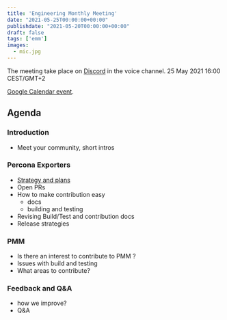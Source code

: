 ```yaml
---
title: 'Engineering Monthly Meeting'
date: "2021-05-25T00:00:00+00:00"
publishdate: "2021-05-20T00:00:00+00:00"
draft: false
tags: ['emm']
images:
  - mic.jpg
---
```


The meeting take place on [Discord](http://per.co.na/discord) in the voice channel.
25 May 2021 16:00 CEST/GMT+2

[Google Calendar event](https://calendar.google.com/calendar/u/0/r/eventedit/copy/NXVpMGxhYW9vZzB1NjZpYmxxbjM1dGRoYmlfMjAyMTA1MjVUMTQwMDAwWiBjX3NsaG5uaTIxdm9wNnI2MWt0OGFpMjZsNjRnQGc/ZGVuaXMua29uZHJhdGVua29AZ21haWwuY29t?scp=ALL&sf=true).

## Agenda
### Introduction
* Meet your community, short intros

### Percona Exporters
* [Strategy and plans](https://github.com/orgs/percona/projects/2)
* Open PRs
* How to make contribution easy
  - docs
  - building and testing
* Revising Build/Test and contribution docs
* Release strategies

### PMM
* Is there an interest to contribute to PMM ?
* Issues with build and testing
* What areas to contribute?

### Feedback and Q&A
* how we improve?
* Q&A